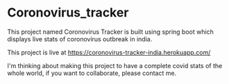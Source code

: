# Coronovirus_tracker
This project named Coronovirus Tracker is built using spring boot which displays live stats of coronovirus outbreak in india.

This project is live at https://coronovirus-tracker-india.herokuapp.com/

I'm thinking about making this project to have a complete covid stats of the whole world, if you want to collaborate, please contact me.
